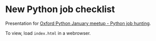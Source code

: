 New Python job checklist
========================

Presentation for [Oxford Python January meetup - Python job hunting](https://www.meetup.com/oxfordpython/events/267859336/).

To view, load `index.html` in a webrowser.

